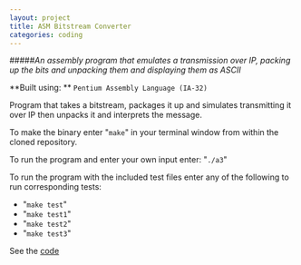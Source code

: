 ```yaml
---
layout: project
title: ASM Bitstream Converter
categories: coding
---
```

 
#####*An assembly program that emulates a transmission over IP, packing up the bits and unpacking them and displaying them as ASCII*

**Built using: **&nbsp;```Pentium Assembly Language (IA-32)```



 
 Program that takes a bitstream, packages it up and simulates transmitting it over IP then unpacks it and interprets the message.

<!-- abridge -->
   
 To make the binary enter "```make```" in your terminal window from within the cloned repository.
 
 To run the program and enter your own input enter: "```./a3```"
 
 To run the program with the included test files enter any of the following to run corresponding tests:

- "```make test```"
- "```make test1```"
- "```make test2```"
- "```make test3```"


See the [code](https://github.com/mgingras/ASM-sendAndRecieveSimulation) 

